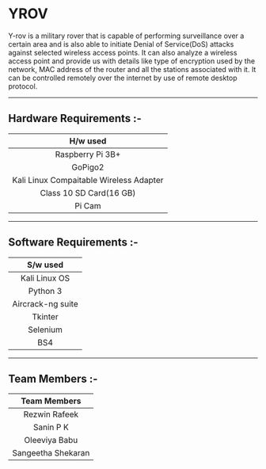 # YROV

Y-rov is a military rover that is capable of performing surveillance over a certain area
and is also able to initiate Denial of Service(DoS) attacks against selected wireless
access points. It can also analyze a wireless access point and provide us with details like type of encryption used by the network, MAC address of the router and
all the stations associated with it. It can be controlled remotely over the internet by
use of remote desktop protocol. 

***
## Hardware Requirements :-

|H/w used|
| :----:|
|Raspberry Pi 3B+ |
|GoPigo2 |
|Kali Linux Compaitable Wireless Adapter|
|Class 10 SD Card(16 GB)|
|Pi Cam|

***

## Software Requirements :-

|S/w used|
| :---:|
|Kali Linux OS |
|Python 3|
|Aircrack-ng suite|
|Tkinter|
|Selenium|
|BS4|

***
## Team Members :-

| Team Members  |
| :-----------: |
| Rezwin Rafeek |
| Sanin P K     |
| Oleeviya Babu |
| Sangeetha Shekaran |
